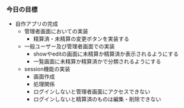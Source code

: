 ### 今日の目標
- 自作アプリの完成
  - 管理者画面においての実装
    - 精算済・未精算の変更ボタンを実装する
  - 一般ユーザー及び管理者画面での実装
    - showやeditの画面に未精算か精算済か表示されるようにする
    - 一覧画面に未精算か精算済かで分類されるようにする
  - session機能の実装
    - 画面作成
    - 処理関係
    - ログインしないと管理者画面にアクセスできない
    - ログインしないと精算済のものは編集・削除できない